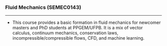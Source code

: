 ### Fluid Mechanics (SEMEC0143)
---


- This course provides a basic formation in fluid mechanics for newcomer masters and PhD students at PPGEM/UFPB. It is a mix of vector calculus, continuum mechanics, conservation laws, incompressible/compressible flows, CFD, and machine learning.
